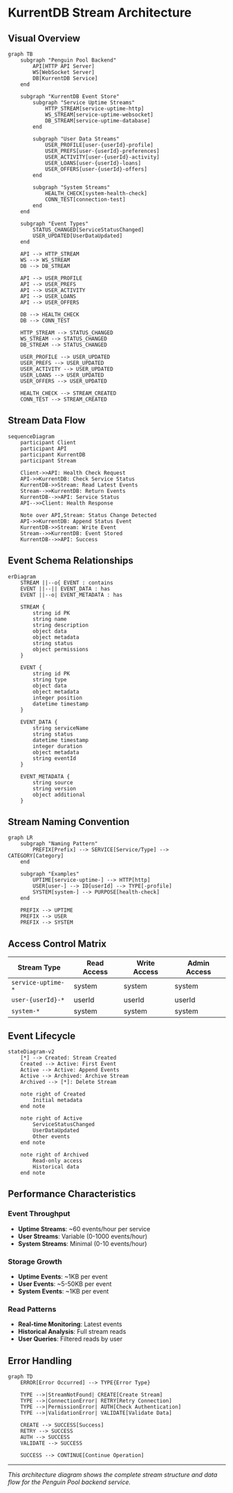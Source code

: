 # KurrentDB Stream Architecture

## Visual Overview

```mermaid
graph TB
    subgraph "Penguin Pool Backend"
        API[HTTP API Server]
        WS[WebSocket Server]
        DB[KurrentDB Service]
    end

    subgraph "KurrentDB Event Store"
        subgraph "Service Uptime Streams"
            HTTP_STREAM[service-uptime-http]
            WS_STREAM[service-uptime-websocket]
            DB_STREAM[service-uptime-database]
        end

        subgraph "User Data Streams"
            USER_PROFILE[user-{userId}-profile]
            USER_PREFS[user-{userId}-preferences]
            USER_ACTIVITY[user-{userId}-activity]
            USER_LOANS[user-{userId}-loans]
            USER_OFFERS[user-{userId}-offers]
        end

        subgraph "System Streams"
            HEALTH_CHECK[system-health-check]
            CONN_TEST[connection-test]
        end
    end

    subgraph "Event Types"
        STATUS_CHANGED[ServiceStatusChanged]
        USER_UPDATED[UserDataUpdated]
    end

    API --> HTTP_STREAM
    WS --> WS_STREAM
    DB --> DB_STREAM

    API --> USER_PROFILE
    API --> USER_PREFS
    API --> USER_ACTIVITY
    API --> USER_LOANS
    API --> USER_OFFERS

    DB --> HEALTH_CHECK
    DB --> CONN_TEST

    HTTP_STREAM --> STATUS_CHANGED
    WS_STREAM --> STATUS_CHANGED
    DB_STREAM --> STATUS_CHANGED

    USER_PROFILE --> USER_UPDATED
    USER_PREFS --> USER_UPDATED
    USER_ACTIVITY --> USER_UPDATED
    USER_LOANS --> USER_UPDATED
    USER_OFFERS --> USER_UPDATED

    HEALTH_CHECK --> STREAM_CREATED
    CONN_TEST --> STREAM_CREATED
```

## Stream Data Flow

```mermaid
sequenceDiagram
    participant Client
    participant API
    participant KurrentDB
    participant Stream

    Client->>API: Health Check Request
    API->>KurrentDB: Check Service Status
    KurrentDB->>Stream: Read Latest Events
    Stream-->>KurrentDB: Return Events
    KurrentDB-->>API: Service Status
    API-->>Client: Health Response

    Note over API,Stream: Status Change Detected
    API->>KurrentDB: Append Status Event
    KurrentDB->>Stream: Write Event
    Stream-->>KurrentDB: Event Stored
    KurrentDB-->>API: Success
```

## Event Schema Relationships

```mermaid
erDiagram
    STREAM ||--o{ EVENT : contains
    EVENT ||--|| EVENT_DATA : has
    EVENT ||--o| EVENT_METADATA : has

    STREAM {
        string id PK
        string name
        string description
        object data
        object metadata
        string status
        object permissions
    }

    EVENT {
        string id PK
        string type
        object data
        object metadata
        integer position
        datetime timestamp
    }

    EVENT_DATA {
        string serviceName
        string status
        datetime timestamp
        integer duration
        object metadata
        string eventId
    }

    EVENT_METADATA {
        string source
        string version
        object additional
    }
```

## Stream Naming Convention

```mermaid
graph LR
    subgraph "Naming Pattern"
        PREFIX[Prefix] --> SERVICE[Service/Type] --> CATEGORY[Category]
    end

    subgraph "Examples"
        UPTIME[service-uptime-] --> HTTP[http]
        USER[user-] --> ID[userId] --> TYPE[-profile]
        SYSTEM[system-] --> PURPOSE[health-check]
    end

    PREFIX --> UPTIME
    PREFIX --> USER
    PREFIX --> SYSTEM
```

## Access Control Matrix

| Stream Type        | Read Access | Write Access | Admin Access |
| ------------------ | ----------- | ------------ | ------------ |
| `service-uptime-*` | system      | system       | system       |
| `user-{userId}-*`  | userId      | userId       | userId       |
| `system-*`         | system      | system       | system       |

## Event Lifecycle

```mermaid
stateDiagram-v2
    [*] --> Created: Stream Created
    Created --> Active: First Event
    Active --> Active: Append Events
    Active --> Archived: Archive Stream
    Archived --> [*]: Delete Stream

    note right of Created
        Initial metadata
    end note

    note right of Active
        ServiceStatusChanged
        UserDataUpdated
        Other events
    end note

    note right of Archived
        Read-only access
        Historical data
    end note
```

## Performance Characteristics

### Event Throughput

- **Uptime Streams**: ~60 events/hour per service
- **User Streams**: Variable (0-1000 events/hour)
- **System Streams**: Minimal (0-10 events/hour)

### Storage Growth

- **Uptime Events**: ~1KB per event
- **User Events**: ~5-50KB per event
- **System Events**: ~1KB per event

### Read Patterns

- **Real-time Monitoring**: Latest events
- **Historical Analysis**: Full stream reads
- **User Queries**: Filtered reads by user

## Error Handling

```mermaid
graph TD
    ERROR[Error Occurred] --> TYPE{Error Type}

    TYPE -->|StreamNotFound| CREATE[Create Stream]
    TYPE -->|ConnectionError| RETRY[Retry Connection]
    TYPE -->|PermissionError| AUTH[Check Authentication]
    TYPE -->|ValidationError| VALIDATE[Validate Data]

    CREATE --> SUCCESS[Success]
    RETRY --> SUCCESS
    AUTH --> SUCCESS
    VALIDATE --> SUCCESS

    SUCCESS --> CONTINUE[Continue Operation]
```

---

_This architecture diagram shows the complete stream structure and data flow for the Penguin Pool backend service._
